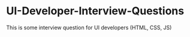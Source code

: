 # UI-Developer-Interview-Questions

This is some interview question for UI developers (HTML, CSS, JS)

